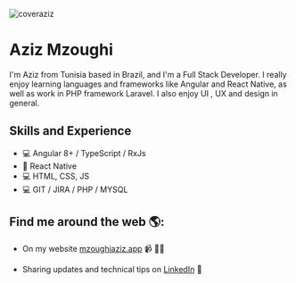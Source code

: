 ![coveraziz](https://user-images.githubusercontent.com/46766162/145229365-ed6d1a31-1307-4623-84be-4315c987e385.png)

# Aziz Mzoughi
I'm Aziz from Tunisia based in Brazil, and I'm a Full Stack Developer. I really enjoy learning languages and frameworks like Angular and React Native, as well as work in PHP framework Laravel. I also enjoy UI , UX and design in general. 

## Skills and Experience
* 💻 Angular 8+ / TypeScript / RxJs
* 📱 React Native
* 💻 HTML, CSS, JS
* 💻 GIT / JIRA / PHP / MYSQL


## Find me around the web 🌎: 
- On my website <a href="https://mzoughiaziz.vercel.app/landing">mzoughiaziz.app</a> 📹 ✍🏾
<!--- Writing about IT subjects and topics on <a href="https://medium.com/@mzoughiaziz"> Medium</a> 🏓-->
- Sharing updates and technical tips on <a href="https://www.linkedin.com/in/mzoughi-aziz/">LinkedIn</a> 💼
